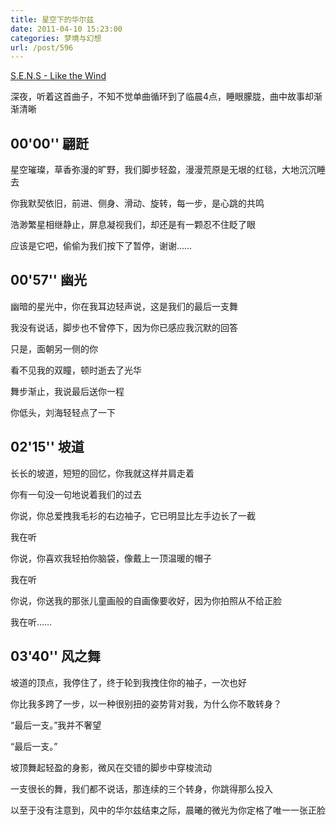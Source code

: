 ```yaml
---
title: 星空下的华尔兹
date: 2011-04-10 15:23:00
categories: 梦境与幻想
url: /post/596
---
```


<p><a href="http://www.xiami.com/song/3566270" target="_blank">S.E.N.S - Like the Wind</a></p>

<script type="text/javascript" src="http://www.xiami.com/widget/player-single?uid=269124&sid=3566270&mode=js"></script>

深夜，听着这首曲子，不知不觉单曲循环到了临晨4点，睡眼朦胧，曲中故事却渐渐清晰

## 00'00'' 翩跹

星空璀璨，草香弥漫的旷野，我们脚步轻盈，漫漫荒原是无垠的红毯，大地沉沉睡去

你我默契依旧，前进、侧身、滑动、旋转，每一步，是心跳的共鸣

浩渺繁星相继静止，屏息凝视我们，却还是有一颗忍不住眨了眼

应该是它吧，偷偷为我们按下了暂停，谢谢……

## 00'57'' 幽光

幽暗的星光中，你在我耳边轻声说，这是我们的最后一支舞

我没有说话，脚步也不曾停下，因为你已感应我沉默的回答

只是，面朝另一侧的你

看不见我的双瞳，顿时逝去了光华

舞步渐止，我说最后送你一程

你低头，刘海轻轻点了一下

## 02'15'' 坡道

长长的坡道，短短的回忆，你我就这样并肩走着

你有一句没一句地说着我们的过去

你说，你总爱拽我毛衫的右边袖子，它已明显比左手边长了一截

我在听

你说，你喜欢我轻拍你脑袋，像戴上一顶温暖的帽子

我在听

你说，你送我的那张儿童画般的自画像要收好，因为你拍照从不给正脸

我在听……

## 03'40'' 风之舞

坡道的顶点，我停住了，终于轮到我拽住你的袖子，一次也好

你比我多跨了一步，以一种很别扭的姿势背对我，为什么你不敢转身？

“最后一支。”我并不奢望

“最后一支。”

坡顶舞起轻盈的身影，微风在交错的脚步中穿梭流动

一支很长的舞，我们都不说话，那连续的三个转身，你跳得那么投入

以至于没有注意到，风中的华尔兹结束之际，晨曦的微光为你定格了唯一一张正脸